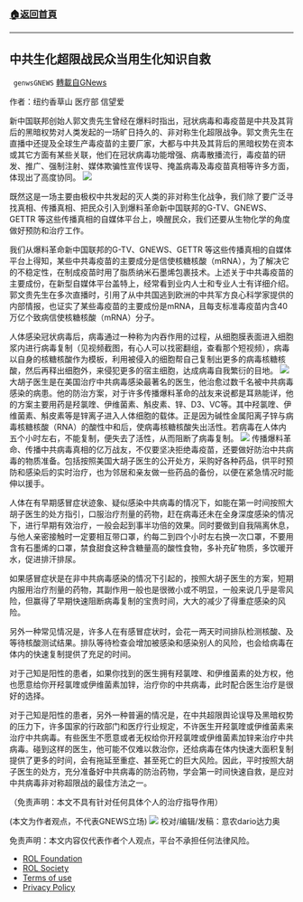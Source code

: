 ###  [:house:返回首頁](https://github.com/ourhimalayas/txt)
---


## 中共生化超限战民众当用生化知识自救
` genwsGNEWS` [轉載自GNews](https://gnews.org/zh-hans/1895901/)

作者：纽约香草山 医疗部 信望爱

新中国联邦创始人郭文贵先生曾经在爆料时指出，冠状病毒和毒疫苗是中共及其背后的黑暗权势对人类发起的一场旷日持久的、非对称生化超限战争。郭文贵先生在直播中还提及全球生产毒疫苗的主要厂家，大都与中共及其背后的黑暗权势在资本或其它方面有某些关联，他们在冠状病毒功能增强、病毒散播流行，毒疫苗的研发、推广、强制注射、媒体欺骗性宣传误导、掩盖病毒及毒疫苗真相等许多方面，体现出了高度协同。
![](https://assets.gnews.org/wp-content/uploads/2022/01/疫苗災難-1-1536x864-1.jpeg)


既然这是一场主要由极权中共发起的灭人类的非对称生化战争，我们除了要广泛寻找真相、传播真相、把民众引入到爆料革命新中国联邦的G-TV、GNEWS、GETTR 等这些传播真相的自媒体平台上，唤醒民众，我们还要从生物化学的角度做好预防和治疗工作。

我们从爆料革命新中国联邦的G-TV、GNEWS、GETTR 等这些传播真相的自媒体平台上得知，某些中共毒疫苗的主要成分是信使核糖核酸（mRNA），为了解决它的不稳定性，在制成疫苗时用了脂质纳米石墨烯包裹技术。上述关于中共毒疫苗的主要成份，在新型自媒体平台盖特上，经常看到业内人士和专业人士有详细介绍。郭文贵先生在多次直播时，引用了从中共国逃到欧洲的中共军方良心科学家提供的内部情报，也证实了某些毒疫苗的主要成份是mRNA，且每支标准毒疫苗内含40万亿个致病信使核糖核酸（mRNA）分子。

人体感染冠状病毒后，病毒通过一种称为内吞作用的过程，从细胞膜表面进入细胞浆内进行病毒复制（见视频截图，有心人可以找密翻组，查看那个短视频），病毒以自身的核糖核酸作为模板，利用被侵入的细胞帮自己复制出更多的病毒核糖核酸，然后再释出细胞外，来侵犯更多的宿主细胞，达成病毒自我繁衍的目地。
![](https://assets.gnews.org/wp-content/uploads/2022/01/疫苗災難-222222.jpeg)
大胡子医生是在美国治疗中共病毒感染最著名的医生，他治愈过数千名被中共病毒感染的病患。他的防治方案，对于许多传播爆料革命的战友来说都是耳熟能详，他的方案主要用药是羟氯喹、伊维菌素、斛皮素、锌、D3、VC等。其中羟氯喹、伊维菌素、斛皮素等是锌离子进入人体细胞的载体。正是因为碱性金属阳离子锌与病毒核糖核酸（RNA）的酸性中和后，使病毒核糖核酸失出活性。若病毒在人体内五个小时左右，不能复制，便失去了活性，从而阻断了病毒复制。
![](https://assets.gnews.org/wp-content/uploads/2022/01/疫苗災難-3.jpeg)
传播爆料革命、传播中共病毒真相的亿万战友，不仅要坚决拒绝毒疫苗，还要做好防治中共病毒的物质准备。包括按照美国大胡子医生的公开处方，采购好各种药品，供平时预防和感染后的实时治疗，也为邻居和亲友做一些药品的备份，以便在紧急情况时能伸以援手。

人体在有早期感冒症状迹象、疑似感染中共病毒的情况下，如能在第一时间按照大胡子医生的处方指引，口服治疗剂量的药物，赶在病毒还未在全身深度感染的情况下，进行早期有效治疗，一般会起到事半功倍的效果。同时要做到自我隔离休息，与他人亲密接触时一定要相互带口罩，约每二到四个小时左右换一次口罩，不要用含有石墨烯的口罩，禁食甜食这种含糖量高的酸性食物，多补充矿物质，多饮暖开水，促进排汗排尿。

如果感冒症状是在非中共病毒感染的情况下引起的，按照大胡子医生的方案，短期内服用治疗剂量的药物，其副作用一般也是很微小或不明显，一般来说几乎是零风险，但赢得了早期快速阻断病毒复制的宝贵时间，大大的减少了得重症感染的风险。

另外一种常见情况是，许多人在有感冒症状时，会花一两天时间排队检测核酸、及等待核酸测试结果。排队等待检查会增加被感染和感染别人的风险，也会给病毒在体内的快速复制提供了充足的时间。

对于己知是阳性的患者，如果你找到的医生拥有羟氯喹、和伊维菌素的处方权，他也愿意给你开羟氯喹或伊维菌素加锌，治疗你的中共病毒，此时配合医生治疗是很好的选择。

对于己知是阳性的患者，另外一种普遍的情况是，在中共超限舆论误导及黑暗权势的压力下，许多国家的行政部门和医疗行业规定，不许医生开羟氯喹或伊维菌素来治疗中共病毒。有些医生不愿意或者无权给你开羟氯喹或伊维菌素加锌来治疗中共病毒。碰到这样的医生，他可能不仅难以救治你，还给病毒在体内快速大面积复制提供了更多的时间，会有拖延至重症、甚至死亡的巨大风险。因此，平时按照大胡子医生的处方，充分准备好中共病毒的防治药物，学会第一时间快速自救，是应对中共病毒非对称超限战的最佳方法之一。

（免责声明：本文不具有针对任何具体个人的治疗指导作用）

(本文为作者观点，不代表GNEWS立场)
![](https://assets.gnews.org/wp-content/uploads/2022/01/1-83-1.png)
校对/编辑/发稿：意农dario达力奥

 

免责声明：本文内容仅代表作者个人观点，平台不承担任何法律风险。

- [ROL Foundation](https://rolfoundation.org/)
- [ROL Society](https://rolsociety.org/)
- [Terms of use](https://gnews.org/terms-of-use-3/)
- [Privacy Policy](https://gnews.org/privacy-policy/)
